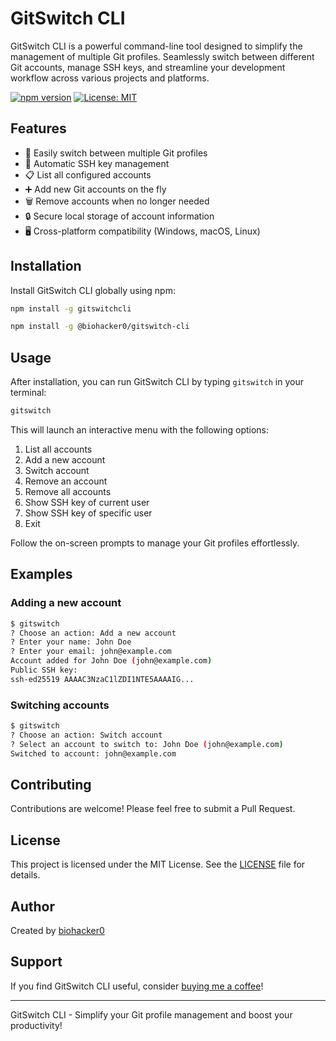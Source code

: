 # GitSwitch CLI

<!-- ![GitSwitch CLI Logo](https://raw.githubusercontent.com/biohacker0/GitSwitch-Cli/main/assets/logo.png) -->

GitSwitch CLI is a powerful command-line tool designed to simplify the management of multiple Git profiles. Seamlessly switch between different Git accounts, manage SSH keys, and streamline your development workflow across various projects and platforms.

[![npm version](https://img.shields.io/npm/v/gitswitchcli.svg)](https://www.npmjs.com/package/gitswitchcli)
[![License: MIT](https://img.shields.io/badge/License-MIT-yellow.svg)](https://opensource.org/licenses/MIT)

## Features

- 🔄 Easily switch between multiple Git profiles
- 🔑 Automatic SSH key management
- 📋 List all configured accounts
- ➕ Add new Git accounts on the fly
- 🗑️ Remove accounts when no longer needed
- 🔒 Secure local storage of account information
- 🖥️ Cross-platform compatibility (Windows, macOS, Linux)

## Installation

Install GitSwitch CLI globally using npm:

```bash
npm install -g gitswitchcli
```

```bash
npm install -g @biohacker0/gitswitch-cli
```

## Usage

After installation, you can run GitSwitch CLI by typing `gitswitch` in your terminal:

```bash
gitswitch
```

This will launch an interactive menu with the following options:

1. List all accounts
2. Add a new account
3. Switch account
4. Remove an account
5. Remove all accounts
6. Show SSH key of current user
7. Show SSH key of specific user
8. Exit

Follow the on-screen prompts to manage your Git profiles effortlessly.

## Examples

### Adding a new account

```bash
$ gitswitch
? Choose an action: Add a new account
? Enter your name: John Doe
? Enter your email: john@example.com
Account added for John Doe (john@example.com)
Public SSH key:
ssh-ed25519 AAAAC3NzaC1lZDI1NTE5AAAAIG...
```

### Switching accounts

```bash
$ gitswitch
? Choose an action: Switch account
? Select an account to switch to: John Doe (john@example.com)
Switched to account: john@example.com
```

## Contributing

Contributions are welcome! Please feel free to submit a Pull Request.

## License

This project is licensed under the MIT License. See the [LICENSE](LICENSE) file for details.

## Author

Created by [biohacker0](https://github.com/biohacker0)

## Support

If you find GitSwitch CLI useful, consider [buying me a coffee](https://buymeacoffee.com/biohacker0)!

---

GitSwitch CLI - Simplify your Git profile management and boost your productivity!
